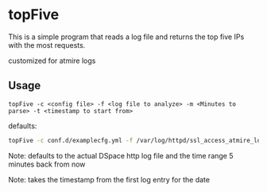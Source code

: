 topFive
=======

This is a simple program that reads a log file and returns the top five IPs with the most requests.

customized for atmire logs

## Usage

`topFive -c <config file> -f <log file to analyze> -m <Minutes to parse> -t <timestamp to start from>`

defaults:
```bash
topFive -c conf.d/examplecfg.yml -f /var/log/httpd/ssl_access_atmire_log -m 5 -t 9:55
```

Note: defaults to the actual DSpace http log file and the time range 5 minutes back from now

Note: takes the timestamp from the first log entry for the date
